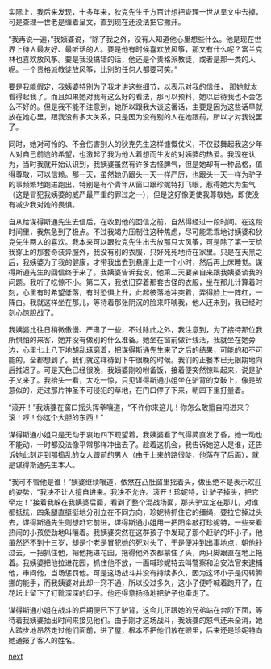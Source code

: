 
实际上，我后来发现，十多年来，狄克先生千方百计想把查理一世从呈文中去掉，可是查理一世老是缠着呈文，直到现在还没法把它撇开。

“我再说一遍，”我姨婆说，“除了我之外，没有人知道他心里想些什么。他是现在世界上待人最友好、最听话的人。要是他有时候喜欢放风筝，那又有什么呢？富兰克林也喜欢放风筝。要是我没搞错的话，他还是个贵格派教徒，或者是那一类的人呢。一个贵格派教徒放风筝，比别的任何人都要可笑。”

要是我能假定，我姨婆特别为了我才讲这些细节，以表示对我的信任， 那她就太看得起我了。而且如果她对我有这么好的看法，那可以预料，她以后待我也不会怎么不好的。但是我不能不注意到，她所以跟我大谈这番话，主要是因为这些话早就放在她心里，跟我没有多大关系，只是因为没有别的人在她跟前，所以才对我说罢了。

同时，她对可怜的、不会伤害别人的狄克先生这样慷慨仗义，不仅鼓舞起我这少年人对自己前途的希望，也激起了我为他人着想而生发的对姨婆的热爱。我现在认为，当时我就开始认识到，我姨婆虽然有许多古怪脾气，但是她却有一种品格，值得尊敬，可以信赖。那一天，虽然她仍跟头一天一样严厉，也跟头一天一样为驴子的事频繁地跑进跑出，特别是有个青年从窗口跟珍妮特打飞眼，惹得她大为生气（这是冒犯我姨婆的威严最严重的罪过之一），但是这好像更使我尊敬她，即使没有减少我对她的畏惧。

自从给谋得斯通先生去信后，在收到他的回信之前，自然得经过一段时间。在这段时间里，我焦急到了极点。不过我竭力压制住这种焦虑，尽可能乖乖地讨姨婆和狄克先生两人的喜欢。我本来可以跟狄克先生出去放那只大风筝，可是除了第一天给我穿上的那套奇装异服外，我没有别的衣服，只好死死地待在家里。只是在天黑之后，我姨婆为了我的健康，才带我出去到悬崖上走一个小时，然后再上床睡觉。谋得斯通先生的回信终于来了。我姨婆告诉我说，他第二天要亲自来跟我姨婆谈我的问题。我听了吃惊不小。第二天，我依旧穿着那套古怪的衣服，坐在那儿计算着时刻，心里有时希望低落，有时恐惧上升，此起彼落地冲突着，弄得脸上一阵红，一阵白。我就这样坐在那儿，等待着那张阴沉的脸来吓唬我，他人还未到，我已经时刻心惊胆战了。

我姨婆比往日稍微傲慢、严肃了一些，不过除此之外，我注意到，为了接待那位我所惧怕的来客，她并没有做别的什么准备。她坐在窗前做针线活，我就坐在她旁边，心里七上八下地胡乱琢磨着，把谋得斯通先生来了之后的结果，可能的和不可能的，全都想到了。我们就这样待到下午很晚的时候。我们的正餐本已无限期地向后推迟了。可是天色已经很晚，我姨婆刚吩咐备饭，接着便突然惊叫起来，说是驴子又来了。我抬头一看，大吃一惊，只见谋得斯通小姐坐在驴背的女鞍上，像是故意似的，走过那片神圣不可侵犯的草地，在门口停了下来，朝四下里打量着。

“滚开！”我姨婆在窗口摇头挥拳嚷道，“不许你来这儿！你怎么敢擅自闯进来？滚！哼！你这个大胆的东西！”

谋得斯通小姐只是无动于衷地四下观望着，我姨婆看了气得简直发了昏，她一动也不能动，一时都没法像平常那样冲出去了。趁着这机会，我告诉她这人是谁，还告诉她此刻走到那捣乱的女人跟前的男人（由于上来的路很陡，他落在了后面），就是谋得斯通先生本人。

“我可不管他是谁！”姨婆继续嚷道，依然在凸肚窗里摇着头，做出绝不是表示欢迎的姿势，“我决不让人擅自进来。我决不允许。滚开！珍妮特，让驴子掉头，把它牵走！”接着我躲在我姨婆后面，看到了整个混战场面，那头驴立定在那儿，对谁都抵抗，四条腿直挺挺地分别立在不同方向，珍妮特抓住它的缰绳，要拉它掉过头去，谋得斯通先生则想赶它前进，谋得斯通小姐用一把阳伞敲打珍妮特，一些来看热闹的小孩使劲地叫嚷着。我姨婆突然在这群孩子中发现了那个赶驴的坏小子，他虽然还不到十三岁，却是个老是冒犯她的死对头了，于是便冲到出事地点，朝他扑过去，一把抓住他，把他拖进花园，拖得他外衣都蒙住了头，两只脚跟直在地上拖着。我姨婆把他拉进花园，抓住他不放，一面喊珍妮特去叫警察和治安法官来逮捕他，审问他，当场惩罚他。可是这场战斗并没有持续多久，因为这坏小子是闪转腾挪的能手，而我姨婆对此却一窍不通，所以没过多久，这小子便呼喊着跑开了，在花坛上留下了钉靴深深的印子。他还得意扬扬地把驴子也牵走了。

谋得斯通小姐在战斗的后期便已下了驴背，这会儿正跟她的兄弟站在台阶下面，等待着我姨婆抽出时间来接见他们。由于刚才这场战斗，我姨婆的怒气还未全消，她大踏步地昂然走过他们面前，进了屋，根本不把他们放在眼里，后来还是珍妮特向她通报了客人的姓名。

[next](page192)